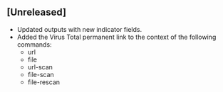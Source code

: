   ## [Unreleased]
  - Updated outputs with new indicator fields.
  - Added the Virus Total permanent link to the context of the following commands: 
    - url
    - file
    - url-scan
    - file-scan
    - file-rescan
